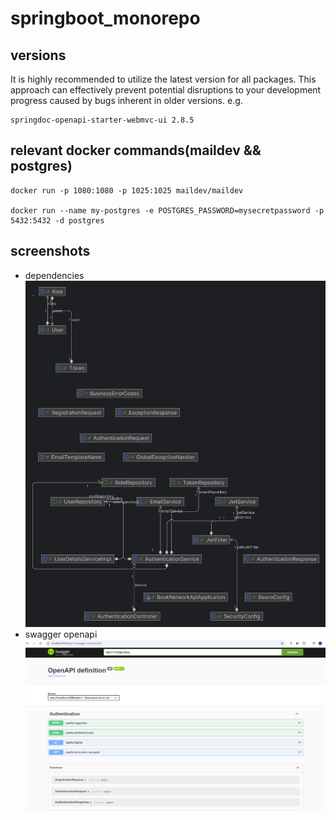 ﻿# springboot_monorepo
## versions
It is highly recommended to utilize the latest version for all packages. 
This approach can effectively prevent potential disruptions to your development progress caused by bugs inherent in older versions.
e.g.
```
springdoc-openapi-starter-webmvc-ui 2.8.5
```


## relevant docker commands(maildev && postgres)
```bath
docker run -p 1080:1080 -p 1025:1025 maildev/maildev

docker run --name my-postgres -e POSTGRES_PASSWORD=mysecretpassword -p 5432:5432 -d postgres

```
## screenshots
- dependencies
![dependencies](booknetworkapi-dependencies.png)
- swagger openapi
![swagger](11-swagger-openapi.png)

